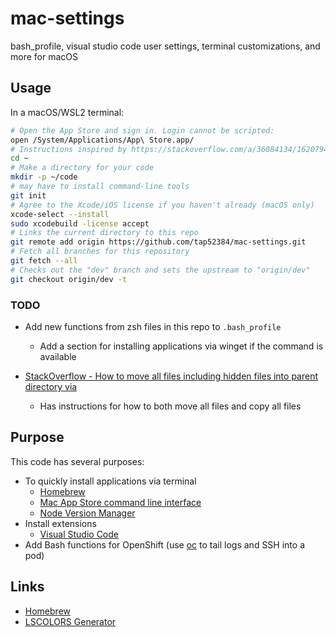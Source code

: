 # mac-settings

bash_profile, visual studio code user settings, terminal customizations, and
more for macOS

## Usage

In a macOS/WSL2 terminal:

```bash
# Open the App Store and sign in. Login cannot be scripted:
open /System/Applications/App\ Store.app/
# Instructions inspired by https://stackoverflow.com/a/36084134/1620794
cd ~
# Make a directory for your code
mkdir -p ~/code
# may have to install command-line tools
git init
# Agree to the Xcode/iOS license if you haven't already (macOS only)
xcode-select --install
sudo xcodebuild -license accept
# Links the current directory to this repo
git remote add origin https://github.com/tap52384/mac-settings.git
# Fetch all branches for this repository
git fetch --all
# Checks out the "dev" branch and sets the upstream to "origin/dev"
git checkout origin/dev -t
```

### TODO

- Add new functions from zsh files in this repo to `.bash_profile`
  - Add a section for installing applications via winget if the command is
    available

- [StackOverflow - How to move all files including hidden files into parent directory via](https://stackoverflow.com/a/20192079/1620794)
  - Has instructions for how to both move all files and copy all files

## Purpose

This code has several purposes:

- To quickly install applications via terminal
  - [Homebrew](https://brew.sh/)
  - [Mac App Store command line interface](https://github.com/mas-cli/mas)
  - [Node Version Manager](https://github.com/creationix/nvm)
- Install extensions
  - [Visual Studio Code](https://code.visualstudio.com/)
- Add Bash functions for OpenShift (use [oc](https://docs.openshift.com/container-platform/4.7/cli_reference/openshift_cli/developer-cli-commands.html) to
tail logs and SSH into a pod)

## Links

- [Homebrew](https://brew.sh/)
- [LSCOLORS Generator](https://geoff.greer.fm/lscolors/)
